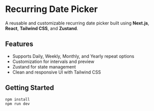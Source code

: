# Recurring Date Picker

A reusable and customizable recurring date picker built using **Next.js**, **React**, **Tailwind CSS**, and **Zustand**.

## Features
- Supports Daily, Weekly, Monthly, and Yearly repeat options
- Customization for intervals and preview
- Zustand for state management
- Clean and responsive UI with Tailwind CSS

## Getting Started

```bash
npm install
npm run dev

